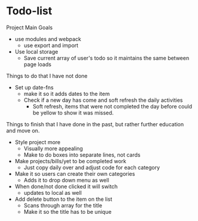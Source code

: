 # Todo-list

Project Main Goals
- use modules and webpack
    - use export and import
- Use local storage
    - Save current array of user's todo so it maintains the same between page loads

Things to do that I have not done
- Set up date-fns
    - make it so it adds dates to the item
    - Check if a new day has come and soft refresh the daily activities
        - Soft refresh, items that were not completed the day before could be yellow to show it was missed.

Things to finish that I have done in the past, but rather further education and move on.
- Style project more
    - Visually more appealing 
    - Make to do boxes into separate lines, not cards
- Make projects/bills/yet to be completed work
    - Just copy daily over and adjust code for each category
- Make it so users can create their own categories
    - Adds it to drop down menu as well
- When done/not done clicked it will switch
    - updates to local as well
- Add delete button to the item on the list
    - Scans through array for the title
    - Make it so the title has to be unique 


